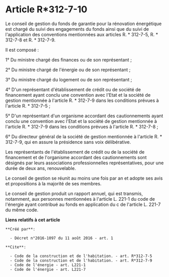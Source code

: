 # Article R*312-7-10

Le conseil de gestion du fonds de garantie pour la rénovation énergétique est chargé du suivi des engagements du fonds ainsi
que du suivi de l'application des conventions mentionnées aux articles R. * 312-7-5, R. * 312-7-8 et R. * 312-7-9. 

Il est composé : 

1° Du ministre chargé des finances ou de son représentant ; 

2° Du ministre chargé de l'énergie ou de son représentant ; 

3° Du ministre chargé du logement ou de son représentant ; 

4° D'un représentant d'établissement de crédit ou de société de financement ayant conclu une convention avec l'Etat et la
société de gestion mentionnée à l'article R. * 312-7-9 dans les conditions prévues à l'article R. * 312-7-5 ; 

5° D'un représentant d'un organisme accordant des cautionnements ayant conclu une convention avec l'Etat et la société de
gestion mentionnée à l'article R. * 312-7-9 dans les conditions prévues à l'article R. * 312-7-8 ; 

6° Du directeur général de la société de gestion mentionnée à l'article R. * 312-7-9, qui en assure la présidence sans voix
délibérative. 

Les représentants de l'établissement de crédit ou de la société de financement et de l'organisme accordant des cautionnements
sont désignés par leurs associations professionnelles représentatives, pour une durée de deux ans, renouvelable. 

Le conseil de gestion se réunit au moins une fois par an et adopte ses avis et propositions à la majorité de ses membres. 

Le conseil de gestion produit un rapport annuel, qui est transmis, notamment, aux personnes mentionnées à l'article L. 221-1
du code de l'énergie ayant contribué au fonds en application du c de l'article L. 221-7 du même code.

**Liens relatifs à cet article**

	**Créé par**:

	  - Décret n°2016-1097 du 11 août 2016 - art. 1

	**Cite**:

	  - Code de la construction et de l'habitation. - art. R*312-7-5
	  - Code de la construction et de l'habitation. - art. R*312-7-9
	  - Code de l'énergie - art. L221-1
	  - Code de l'énergie - art. L221-7
